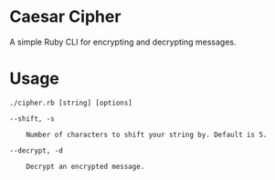 Caesar Cipher
======
A simple Ruby CLI for encrypting and decrypting messages.

# Usage

    ./cipher.rb [string] [options]

    --shift, -s

        Number of characters to shift your string by. Default is 5.

    --decrypt, -d

        Decrypt an encrypted message.
